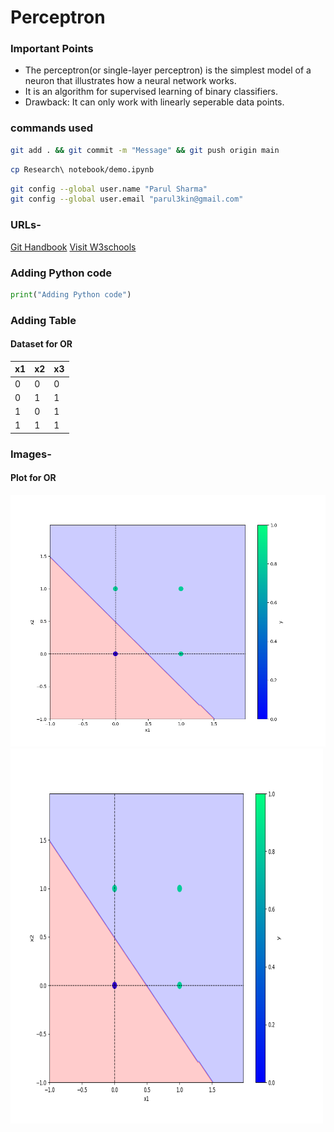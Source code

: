 # Perceptron

### Important Points
* The perceptron(or single-layer perceptron) is the simplest model of a neuron that illustrates how a neural network works.
* It is an algorithm for supervised learning of binary classifiers.
* Drawback: It can only work with linearly seperable data points.


### commands used

```bash
git add . && git commit -m "Message" && git push origin main
```

```bash
cp Research\ notebook/demo.ipynb
```

```bash
git config --global user.name "Parul Sharma"
git config --global user.email "parul3kin@gmail.com"
```

### URLs-
[Git Handbook](https://guides.github.com/introduction/git-handbook/)
<a href = "https//:www.w3schools.com">Visit W3schools</a>

### Adding Python code
```python
print("Adding Python code")
```

### Adding Table 
#### Dataset for OR
x1 | x2 | x3 
-|-|-
0|0|0
0|1|1
1|0|1
1|1|1

### Images-
#### Plot for OR
![image for demo](Plots/OR.png)
<img src="Plots/OR.png" alt="image for demo" width="500" height="600">






